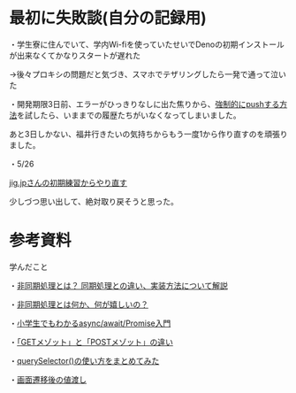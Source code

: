 # 最初に失敗談(自分の記録用)

・学生寮に住んでいて、学内Wi-fiを使っていたせいでDenoの初期インストールが出来なくてかなりスタートが遅れた

→後々プロキシの問題だと気づき、スマホでテザリングしたら一発で通って泣いた

・開発期限3日前、エラーがひっきりなしに出た焦りから、[強制的にpushする方法](https://qiita.com/Takao_/items/5e563d5ea61d2829e497)を試したら、いままでの履歴たちがいなくなってしまいました。

あと3日しかない、福井行きたいの気持ちからもう一度1から作り直すのを頑張りました。

・5/26

[jig.jpさんの初期練習からやり直す](https://jigintern.github.io/intern-2024-assignment/)

少しづつ思い出して、絶対取り戻そうと思った。


# 参考資料
学んだこと

・[非同期処理とは？ 同期処理との違い、実装方法について解説](https://www.rworks.jp/system/system-column/sys-entry/21730/)

・[非同期処理とは何か、何が嬉しいの？](https://qiita.com/yunity29/items/7ccc84d47e139340ecbc)

・[小学生でもわかるasync/await/Promise入門](https://teams.microsoft.com/l/message/48:notes/1716691477284?context=%7B%22contextType%22%3A%22chat%22%7D)

・[「GETメゾット」と「POSTメゾット」の違い](https://wa3.i-3-i.info/diff7method.html)

・[querySelector()の使い方をまとめてみた](https://webstyle.work/queryselector/)

・[画面遷移後の値渡し](https://yurupro.cloud/3107/#toc1)

